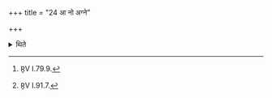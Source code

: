 +++
title = "24 आ नो अग्ने"

+++

<details><summary>थिते</summary>

24. The verses containing the word jīva are: ā no agne...[^1] and tvaṁ soma mahe...[^2]  


[^1]: R̥V I.79.9.  

[^2]:R̥V I.91.7.
</details>
